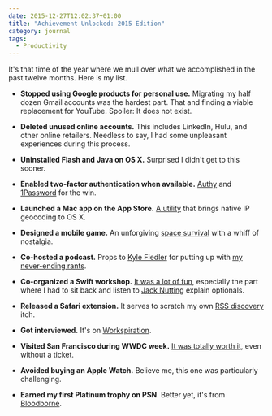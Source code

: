 ```yaml
---
date: 2015-12-27T12:02:37+01:00
title: "Achievement Unlocked: 2015 Edition"
category: journal
tags:
  - Productivity
---
```


It's that time of the year where we mull over what we accomplished in the past twelve months. Here is my list.

- **Stopped using Google products for personal use.** Migrating my half dozen Gmail accounts was the hardest part. That and finding a viable replacement for YouTube. Spoiler: It does not exist.

- **Deleted unused online accounts.** This includes LinkedIn, Hulu, and other online retailers. Needless to say, I had some unpleasant experiences during this process.

- **Uninstalled Flash and Java on OS X.** Surprised I didn't get to this sooner.

- **Enabled two-factor authentication when available.** [Authy] and [1Password] for the win.

- **Launched a Mac app on the App Store.** [A utility][IPinator] that brings native IP geocoding to OS X.

- **Designed a mobile game.** An unforgiving [space survival][Rototo] with a whiff of nostalgia.

- **Co-hosted a podcast.** Props to [Kyle Fiedler][Kyle] for putting up with [my never-ending rants][Tentative].

- **Co-organized a Swift workshop.** [It was a lot of fun][Codeswift], especially the part where I had to sit back and listen to [Jack Nutting][Jack] explain optionals.

- **Released a Safari extension.** It serves to scratch my own [RSS discovery][Syndicate] itch.

- **Got interviewed.** It's on [Workspiration][Interview].

- **Visited San Francisco during WWDC week.** [It was totally worth it][Chris], even without a ticket.

- **Avoided buying an Apple Watch.** Believe me, this one was particularly challenging.

- **Earned my first Platinum trophy on PSN**. Better yet, it's from [Bloodborne].

[1Password]: https://agilebits.com/onepassword
[Authy]: https://www.authy.com
[Bloodborne]: https://www.playstation.com/en-us/games/bloodborne-ps4/
[Chris]: https://twitter.com/kaishin/status/608815115643686913
[Codeswift]: http://codeswift.thoughtbot.com
[Interview]: http://workspiration.org/reda-lemeden
[IPinator]: https://ipinator.kaishin.co
[Jack]: https://twitter.com/jacknutting
[Kyle]: https://twitter.com/kylefiedler
[Rototo]: http://playroto.to
[Syndicate]: https://redalemeden.com/syndicate/
[Tentative]: https://twitter.com/tentativefm
